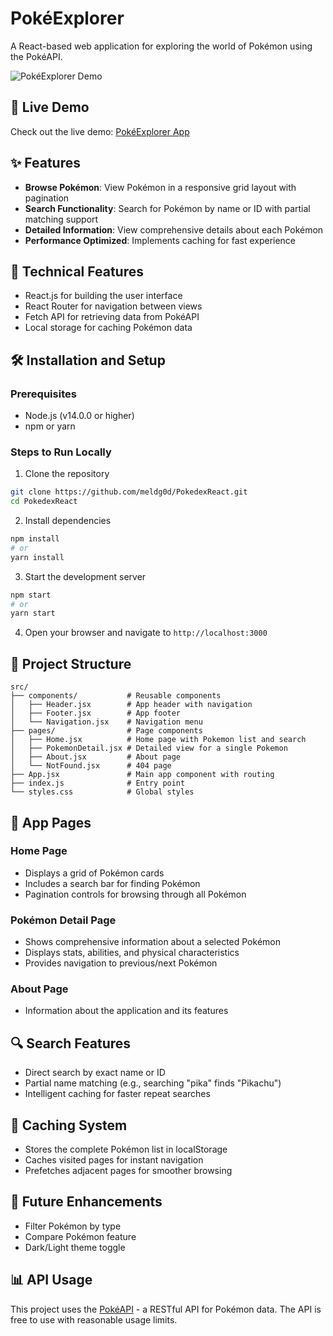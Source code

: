 # PokéExplorer

A React-based web application for exploring the world of Pokémon using the PokéAPI.

![PokéExplorer Demo](https://i.imgur.com/aeHIqyn.png)

## 🔴 Live Demo

Check out the live demo: [PokéExplorer App](https://github.meldgod.dk/PokedexReact/)

## ✨ Features

- **Browse Pokémon**: View Pokémon in a responsive grid layout with pagination
- **Search Functionality**: Search for Pokémon by name or ID with partial matching support
- **Detailed Information**: View comprehensive details about each Pokémon
- **Performance Optimized**: Implements caching for fast experience

## 🚀 Technical Features

- React.js for building the user interface
- React Router for navigation between views
- Fetch API for retrieving data from PokéAPI
- Local storage for caching Pokémon data

## 🛠️ Installation and Setup

### Prerequisites
- Node.js (v14.0.0 or higher)
- npm or yarn

### Steps to Run Locally

1. Clone the repository
```bash
git clone https://github.com/meldg0d/PokedexReact.git
cd PokedexReact
```

2. Install dependencies
```bash
npm install
# or
yarn install
```

3. Start the development server
```bash
npm start
# or
yarn start
```

4. Open your browser and navigate to `http://localhost:3000`

## 📁 Project Structure

```
src/
├── components/           # Reusable components
│   ├── Header.jsx        # App header with navigation
│   ├── Footer.jsx        # App footer
│   └── Navigation.jsx    # Navigation menu
├── pages/                # Page components
│   ├── Home.jsx          # Home page with Pokemon list and search
│   ├── PokemonDetail.jsx # Detailed view for a single Pokemon
│   ├── About.jsx         # About page
│   └── NotFound.jsx      # 404 page
├── App.jsx               # Main app component with routing
├── index.js              # Entry point
└── styles.css            # Global styles
```

## 📱 App Pages

### Home Page
- Displays a grid of Pokémon cards
- Includes a search bar for finding Pokémon
- Pagination controls for browsing through all Pokémon

### Pokémon Detail Page
- Shows comprehensive information about a selected Pokémon
- Displays stats, abilities, and physical characteristics
- Provides navigation to previous/next Pokémon

### About Page
- Information about the application and its features

## 🔍 Search Features

- Direct search by exact name or ID
- Partial name matching (e.g., searching "pika" finds "Pikachu")
- Intelligent caching for faster repeat searches

## 🔄 Caching System

- Stores the complete Pokémon list in localStorage
- Caches visited pages for instant navigation
- Prefetches adjacent pages for smoother browsing


## 🔮 Future Enhancements

- Filter Pokémon by type
- Compare Pokémon feature
- Dark/Light theme toggle

## 📊 API Usage

This project uses the [PokéAPI](https://pokeapi.co/) - a RESTful API for Pokémon data. The API is free to use with reasonable usage limits.

